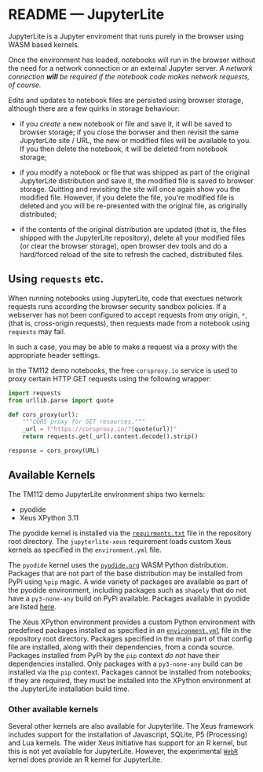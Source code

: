 # README — JupyterLite

JupyterLite is a Jupyter enviroment that runs purely in the browser using WASM based kernels.

Once the environment has loaded, notebooks will run in the browser without the need for a network connection or an external Jupyter server. *A network connection __will__ be required if the notebook code makes network requests, of course.*

Edits and updates to notebook files are persisted using browser storage, although there are a few quirks in storage behaviour:

- if you *create* a new notebook or file and save it, it will be saved to browser storage; if you close the borwser and then revisit the same JupyterLite site / URL, the new or modified files will be available to you. If you then delete the notebook, it will be deleted from notebook storage;

- if you modify a notebook or file that was shipped as part of the original JupyterLite distribution and save it, the modified file is saved to browser storage. Quitting and revisiting the site will once again show you the modified file. However, if you delete the file, you're modified file is deleted and you will be re-presented with the original file, as originally distributed;

- if the contents of the original distribution are updated (that is, the files shipped with the JupyterLite repository), delete all your modified files (or clear the browser storage), open browser dev tools and do a hard/forced reload of the site to refresh the cached, distriibuted files.

## Using `requests` etc.

When running notebooks using JupyterLite, code that exectues network requests runs according the browser security sandbox policies. If a webserver has not been configured to accept requests from *any* origin, `*`,(that is, cross-origin requests), then requests made from a notebook using `requests` may fail.

In such a case, you may be able to make a request via a proxy with the appropriate header settings.

In the TM112 demo notebooks, the free `corsproxy.io` service is used to proxy certain HTTP GET requests using the following wrapper:

```python
import requests
from urllib.parse import quote

def cors_proxy(url):
    """CORS proxy for GET resources."""
    _url = f"https://corsproxy.io/?{quote(url)}"
    return requests.get(_url).content.decode().strip()

response = cors_proxy(URL)
```

## Available Kernels

The TM112 demo JupyterLite environment ships two kernels:

- pyodide
- Xeus XPython 3.11

The pyodide kernel is installed via the [`requirments.txt`](https://github.com/ouseful-demos/jupyterlite-tm112-demo/blob/main/requirements.txt) file in the repository root directory. The `jupyterlite-xeus` requirement loads custom Xeus kernels as specified in the `environment.yml` file.

The `pyodide` kernel uses the [`pyodide.org`](https://pyodide.org/en/stable/) WASM Python distribution. Packages that are not part of the base distribution may be installed from PyPi using `%pip` magic. A wide variety of packages are available as part of the pyodide environment, including packages such as `shapely` that do not have a `py3-none-any` build on PyPi available. Packages available in pyodide are listed [here](https://pyodide.org/en/stable/usage/packages-in-pyodide.html).

The Xeus XPython environment provides a custom Python environment with predefined packages installed as specified in an [`environment.yml`](https://github.com/ouseful-demos/jupyterlite-tm112-demo/blob/main/environment.yml) file in the repository root directory. Packages specified in the main part of that config file are installed, along with their dependencies, from a conda source. Packages installed from PyPi by the `pip` context *do not* have their dependencies installed. Only packages with a `py3-none-any` build can be installed via the `pip` context. Packages cannot be installed from notebooks; if they are required, they must be installed into the XPython environment at the JupyterLite installation build time.

### Other available kernels

Several other kernels are also available for Jupyterlite. The Xeus framework includes support for the installation of Javascript, SQLite, P5 (Processing) and Lua kernels. The wider Xeus initiative has support for an R kernel, but this is not yet available for JupyterLite. However, the experimental [`WebR`](https://github.com/r-wasm/jupyterlite-webr-kernel) kernel does provide an R kernel for JupyterLite.
